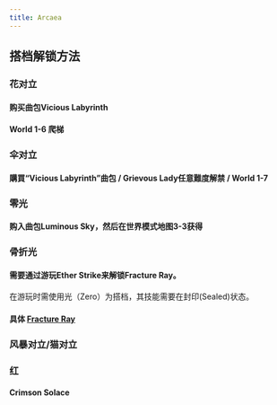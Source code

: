 ```yaml
---
title: Arcaea
---
```


## 搭档解锁方法
### 花对立
#### 购买曲包Vicious Labyrinth
#### World 1-6 爬梯
### 伞对立
#### 購買“Vicious Labyrinth”曲包 / Grievous Lady任意難度解禁 / World 1-7
### 零光
#### 购入曲包Luminous Sky，然后在世界模式地图3-3获得
### 骨折光
#### 需要通过游玩Ether Strike来解锁Fracture Ray。
在游玩时需使用光（Zero）为搭档，其技能需要在封印(Sealed)状态。
#### 具体 [Fracture Ray](https://wiki.arcaea.cn/index.php/Fracture_Ray)
### 风暴对立/猫对立
### 红
#### Crimson Solace
